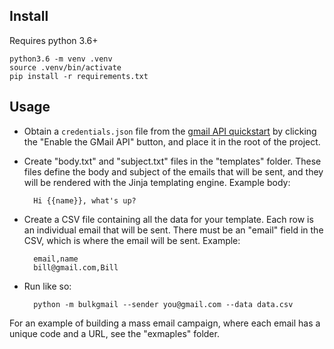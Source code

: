 
Install
---

Requires python 3.6+

```
python3.6 -m venv .venv
source .venv/bin/activate
pip install -r requirements.txt
```


Usage
---

* Obtain a `credentials.json` file from the [gmail API quickstart](https://developers.google.com/gmail/api/quickstart/python) by clicking the "Enable the GMail API" button, and place it in the root of the project.

* Create "body.txt" and "subject.txt" files in the "templates" folder. These files define the body and subject of the emails that will be sent, and they will be rendered with the Jinja templating engine. Example body:

        Hi {{name}}, what's up?

* Create a CSV file containing all the data for your template. Each row is an individual email that will be sent. There must be an "email" field in the CSV, which is where the email will be sent. Example:

        email,name
        bill@gmail.com,Bill

* Run like so:

        python -m bulkgmail --sender you@gmail.com --data data.csv

For an example of building a mass email campaign, where each email has a unique code and a URL, see the "exmaples" folder.
